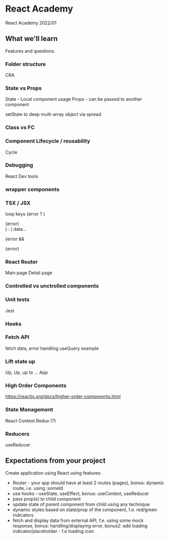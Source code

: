 # React Academy

React Academy 2022/01

## What we'll learn

Features and questions

### Folder structure

CRA

### State vs Props

State - Local component usage
Props - can be passed to another component

setState to deep multi-array object via spread

### Class vs FC

### Component Lifecycle / reusability

Cycle

### Debugging

React Dev tools

### wrapper components

### TSX / JSX

loop keys
{error ? (

<div>{error)</div>
) : ( data...

{error && <div>{error)</div>

### React Router

Main page
Detail page

### Controlled vs unctrolled components

### Unit tests

Jest

### Hooks

### Fetch API

fetch data, error handling
useQuery example

### Lift state up

Up, Up, up to ... App

### High Order Components

https://reactjs.org/docs/higher-order-components.html

### State Management

React Context
Redux (?)

### Reducers

useReducer

## Expectations from your project

Create application using React using features:

- Router - your app should have at least 2 routes (pages), bonus: dynamic route, i.e. using :someId
- use hooks - useState, useEffect, bonus: useContext, useReducer
- pass prop(s) to child component
- update state of parent component from child using any technique
- dynamic styles based on state/prop of the component, f.e. red/green indicators
- fetch and display data from external API, f.e. using some mock response, bonus: handling/displaying error, bonus2: add loading indicator/placeholder - f.e loading icon
